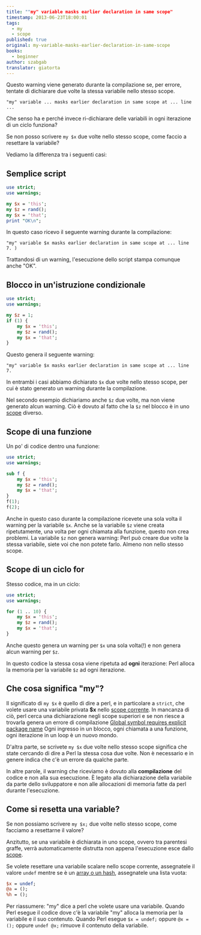 ```yaml
---
title: ""my" variable masks earlier declaration in same scope"
timestamp: 2013-06-23T18:00:01
tags:
  - my
  - scope
published: true
original: my-variable-masks-earlier-declaration-in-same-scope
books:
  - beginner
author: szabgab
translator: giatorta
---
```



Questo warning viene generato durante la compilazione se, per errore, tentate di dichiarare
due volte la stessa variabile nello stesso scope.

```
"my" variable ... masks earlier declaration in same scope at ... line ...
```

Che senso ha e perché invece ri-dichiarare delle variabili in ogni iterazione di un ciclo funziona?

Se non posso scrivere `my $x` due volte nello stesso scope, come faccio a resettare la variabile?


Vediamo la differenza tra i seguenti casi:

## Semplice script

```perl
use strict;
use warnings;

my $x = 'this';
my $z = rand();
my $x = 'that';
print "OK\n";
```

In questo caso ricevo il seguente warning durante la compilazione:

```
"my" variable $x masks earlier declaration in same scope at ... line 7. )
```

Trattandosi di un warning, l'esecuzione dello script stampa comunque anche "OK".


## Blocco in un'istruzione condizionale

```perl
use strict;
use warnings;

my $z = 1;
if (1) {
    my $x = 'this';
    my $z = rand();
    my $x = 'that';
}
```

Questo genera il seguente warning:

```
"my" variable $x masks earlier declaration in same scope at ... line 7.
```

In entrambi i casi abbiamo dichiarato `$x` due volte nello stesso scope,
per cui è stato generato un warning durante la compilazione.

Nel secondo esempio dichiariamo anche `$z` due volte, ma non viene
generato alcun warning. Ciò è dovuto al fatto che la `$z` nel blocco
è in uno [scope](https://perlmaven.com/scope-of-variables-in-perl) diverso.

## Scope di una funzione

Un po' di codice dentro una funzione:

```perl
use strict;
use warnings;

sub f {
    my $x = 'this';
    my $z = rand();
    my $x = 'that';
}
f(1);
f(2);
```

Anche in questo caso durante la compilazione ricevete una sola volta il warning per la variabile `$x`.
Anche se la variabile `$z` viene creata ripetutamente,
una volta per ogni chiamata alla funzione,
questo non crea problemi. La variabile `$z` non genera warning:
Perl può creare due volte la stessa variabile, siete voi che non potete farlo.
Almeno non nello stesso scope.

## Scope di un ciclo for

Stesso codice, ma in un ciclo:

```perl
use strict;
use warnings;

for (1 .. 10) {
    my $x = 'this';
    my $z = rand();
    my $x = 'that';
}
```

Anche questo genera un warning per `$x` una sola volta(!) e non genera
alcun warning per `$z`.

In questo codice la stessa cosa viene ripetuta ad <b>ogni</b> iterazione:
Perl alloca la memoria per la variabile `$z` ad ogni iterazione.

## Che cosa significa "my"?

Il significato di `my $x` è quello di dire a perl, e in particolare a `strict`,
che volete usare una variabile privata <b>$x</b> nello [scope corrente](https://perlmaven.com/scope-of-variables-in-perl).
In mancanza di ciò, perl cerca una dichiarazione negli scope superiori e se
non riesce a trovarla genera un errore di compilazione
[Global symbol requires explicit package name](/global-symbol-requires-explicit-package-name)
Ogni ingresso in un blocco, ogni chiamata a una funzione, ogni iterazione in un loop è un nuovo mondo.

D'altra parte, se scrivete `my $x` due volte nello stesso scope significa che state cercando di dire a Perl
la stessa cosa due volte. Non è necessario e in genere indica che c'è un errore da qualche parte.

In altre parole, il warning che riceviamo è dovuto alla <b>compilazione</b> del codice e non alla sua esecuzione.
È legato alla dichiarazione della variabile da parte dello sviluppatore e non alle allocazioni di memoria
fatte da perl durante l'esecuzione.

## Come si resetta una variable?

Se non possiamo scrivere `my $x;` due volte nello stesso scope, come facciamo a resettarne il valore?

Anzitutto, se una variabile è dichiarata in uno scope, ovvero tra parentesi graffe, verrà automaticamente distrutta
non appena l'esecuzione esce dallo [scope](https://perlmaven.com/scope-of-variables-in-perl).

Se volete resettare una variabile scalare nello scope corrente, assegnatele il valore `undef`
mentre se è un [array o un hash](https://perlmaven.com/undef-on-perl-arrays-and-hashes), assegnatele una lista vuota:

```perl
$x = undef;
@a = ();
%h = ();
```

Per riassumere: "my" dice a perl che volete usare una variabile.
Quando Perl esegue il codice dove c'è la variabile "my" alloca la memoria per la variabile e il suo contenuto.
Quando Perl esegue `$x = undef;`  oppure  `@x = ();`  oppure  `undef @x;` rimuove
il contenuto della variabile.


